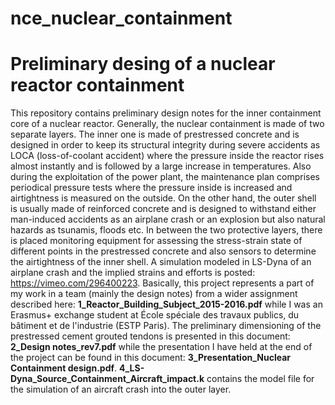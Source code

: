 # nce_nuclear_containment
# Preliminary desing of a nuclear reactor containment

This repository contains preliminary design notes for the inner containment core of a nuclear reactor. Generally, the nuclear containment is made of two separate layers. The inner one is made of prestressed concrete and is designed in order to keep its structural integrity during severe accidents as LOCA (loss-of-coolant accident) where the pressure inside the reactor rises almost instantly and is followed by a large increase in temperatures. Also during the exploitation of the power plant, the maintenance plan comprises periodical pressure tests where the pressure inside is increased and airtightness is measured on the outside. 
On the other hand, the outer shell is usually made of reinforced concrete and is designed to withstand either man-induced accidents as an airplane crash or an explosion but also natural hazards as tsunamis, floods etc. In between the two protective layers, there is placed monitoring equipment for assessing the stress-strain state of different points in the prestressed concrete and also sensors to determine the airtightness of the inner shell.
A simulation modeled in LS-Dyna of an airplane crash and the implied strains and efforts is posted: https://vimeo.com/296400223. 
Basically, this project represents a part of my work in a team (mainly the design notes) from a wider assignment described here: **1_Reactor_Building_Subject_2015-2016.pdf** while I was an Erasmus+ exchange student at École spéciale des travaux publics, du bâtiment et de l'industrie (ESTP Paris).
The preliminary dimensioning of the prestressed cement grouted tendons is presented in this document: **2_Design notes_rev7.pdf**  while the presentation I have held at the end of the project can be found in this document: **3_Presentation_Nuclear Containment design.pdf**.
**4_LS-Dyna_Source_Containment_Aircraft_impact.k** contains the model file for the simulation of an aircraft crash into the outer layer.

